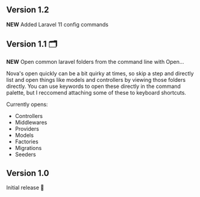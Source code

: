 ## Version 1.2
**NEW** Added Laravel 11 config commands


## Version 1.1 🗂️

**NEW** Open common laravel folders from the command line with Open...

Nova's open quickly can be a bit quirky at times, so skip a step and directly list and open things like models and controllers by viewing those folders directly.
You can use keywords to open these directly in the command palette, but I reccomend attaching some of these to keyboard shortcuts.

Currently opens:

- Controllers
- Middlewares
- Providers
- Models
- Factories
- Migrations
- Seeders

## Version 1.0

Initial release 🎉
